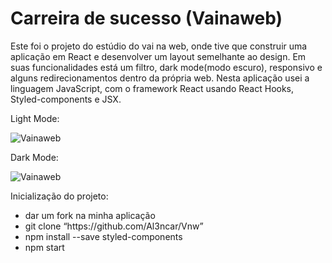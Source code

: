 # Carreira de sucesso (Vainaweb)



<p>
    Este foi o projeto do estúdio do vai na web, onde tive que construir uma aplicação em React e desenvolver um layout semelhante ao design. Em suas funcionalidades está um filtro, dark mode(modo escuro), responsivo e alguns redirecionamentos dentro da própria web. Nesta aplicação usei a linguagem JavaScript, com o framework React usando React Hooks, Styled-components e JSX.
</p>

<p>Light Mode:</p>

![Vainaweb](https://user-images.githubusercontent.com/93939408/195463482-9ee388a2-393f-4cf3-81c9-43a4bb64a836.png)

<p>Dark Mode:</p>

![Vainaweb](https://user-images.githubusercontent.com/93939408/195463948-0343dedd-7eca-4348-8fff-56f596912c4b.png)

<p>Inicialização do projeto:</p>

<ul>
  <li>dar um fork na minha aplicação</li>
  <li>git clone “https://github.com/Al3ncar/Vnw”</li>
  <li>npm install --save styled-components</li>
  <li>npm start</li>
</ul>
